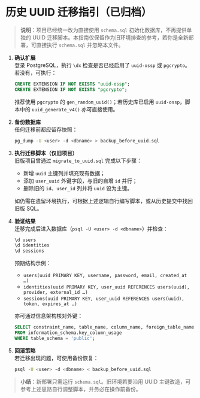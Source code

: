# 历史 UUID 迁移指引（已归档）

> **说明**：项目已经统一改为直接使用 `schema.sql` 初始化数据库，不再提供单独的 UUID 迁移脚本。本指南仅保留作为旧环境排查的参考，若你是全新部署，可直接执行 `schema.sql` 并忽略本文件。

1. **确认扩展**  
   登录 PostgreSQL，执行 `\dx` 检查是否已经启用了 `uuid-ossp` 或 `pgcrypto`。若没有，可执行：

   ```sql
   CREATE EXTENSION IF NOT EXISTS "uuid-ossp";
   CREATE EXTENSION IF NOT EXISTS "pgcrypto";
   ```

   推荐使用 `pgcrypto` 的 `gen_random_uuid()`；若历史库已启用 `uuid-ossp`，脚本中的 `uuid_generate_v4()` 亦可直接使用。

2. **备份数据库**  
   任何迁移前都应留存快照：

   ```bash
   pg_dump -U <user> -d <dbname> > backup_before_uuid.sql
   ```

3. **执行迁移脚本（仅旧项目）**  
   旧版项目曾通过 `migrate_to_uuid.sql` 完成以下步骤：
   - 新增 `uuid` 主键列并填充现有数据；
   - 添加 `user_uuid` 外键字段，与旧的自增 `id` 并行；
   - 删除旧的 `id`、`user_id` 列并将 `uuid` 设为主键。

   如仍需在遗留环境执行，可根据上述逻辑自行编写脚本，或从历史提交中找回旧版 SQL。

4. **验证结果**  
   迁移完成后进入数据库（`psql -U <user> -d <dbname>`）并检查：

   ```sql
   \d users
   \d identities
   \d sessions
   ```

   预期结构示例：

   - `users(uuid PRIMARY KEY, username, password, email, created_at …)`
   - `identities(uuid PRIMARY KEY, user_uuid REFERENCES users(uuid), provider, external_id …)`
   - `sessions(uuid PRIMARY KEY, user_uuid REFERENCES users(uuid), token, expires_at …)`

   亦可通过信息架构核对外键：

   ```sql
   SELECT constraint_name, table_name, column_name, foreign_table_name
   FROM information_schema.key_column_usage
   WHERE table_schema = 'public';
   ```

5. **回滚策略**  
   若迁移出现问题，可使用备份恢复：

   ```bash
   psql -U <user> -d <dbname> < backup_before_uuid.sql
   ```

> **小结**：新部署只需运行 `schema.sql`。旧环境若要沿用 UUID 主键改造，可参考上述思路自行调整脚本，并务必在操作前备份。
